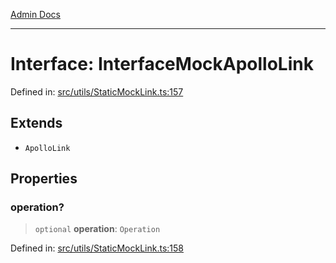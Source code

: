 [Admin Docs](/)

***

# Interface: InterfaceMockApolloLink

Defined in: [src/utils/StaticMockLink.ts:157](https://github.com/abhassen44/talawa-admin/blob/285f7384c3d26b5028a286d84f89b85120d130a2/src/utils/StaticMockLink.ts#L157)

## Extends

- `ApolloLink`

## Properties

### operation?

> `optional` **operation**: `Operation`

Defined in: [src/utils/StaticMockLink.ts:158](https://github.com/abhassen44/talawa-admin/blob/285f7384c3d26b5028a286d84f89b85120d130a2/src/utils/StaticMockLink.ts#L158)
